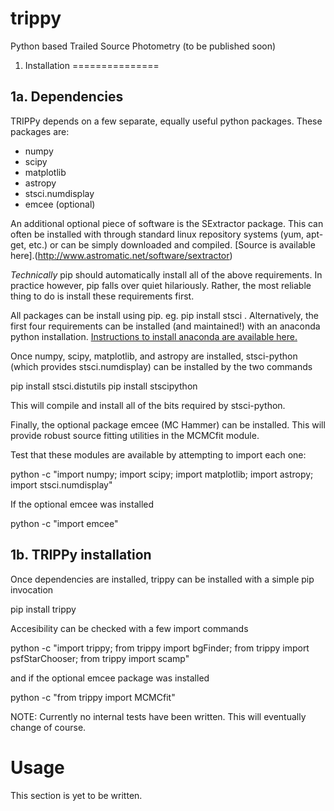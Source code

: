 # trippy
Python based Trailed Source Photometry (to be published soon)

1. Installation
===============

1a. Dependencies
----------------
TRIPPy depends on a few separate, equally useful python packages. These packages are:
* numpy
* scipy
* matplotlib
* astropy
* stsci.numdisplay
* emcee (optional)

An additional optional piece of software is the SExtractor package. This can often be installed with through standard
linux repository systems (yum, apt-get, etc.) or can be simply downloaded and compiled. [Source is available here].(http://www.astromatic.net/software/sextractor)


*Technically* pip should automatically install all of the above requirements. In practice however, pip falls over quiet
hilariously. Rather, the most reliable thing to do is install these requirements first.

All packages can be install using pip. eg. pip install stsci . Alternatively, the first four requirements can be
installed (and maintained!) with an anaconda python installation. [Instructions to install anaconda are available here.](https://www.continuum.io/)

Once numpy, scipy, matplotlib, and astropy are installed, stsci-python (which provides stsci.numdisplay) can be
installed by the two commands

pip install stsci.distutils
pip install stscipython

This will compile and install all of the bits required by stsci-python.

Finally, the optional package emcee (MC Hammer) can be installed. This will provide robust source fitting utilities in
the MCMCfit module.

Test that these modules are available by attempting to import each one:

python -c "import numpy; import scipy; import matplotlib; import astropy; import stsci.numdisplay"

If the optional emcee was installed

python -c "import emcee"


1b. TRIPPy installation
-----------------------
Once dependencies are installed, trippy can be installed with a simple pip invocation

pip install trippy

Accesibility can be checked with a few import commands

python -c "import trippy; from trippy import bgFinder; from trippy import psfStarChooser; from trippy import scamp"

and if the optional emcee package was installed

python -c "from trippy import MCMCfit"


NOTE: Currently no internal tests have been written. This will eventually change of course.

Usage
=====
This section is yet to be written.
